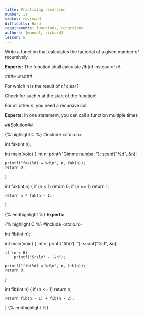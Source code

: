 ```yaml
---
title: Practising recursion
number: 11
status: reviewed
difficulty: Hard
requirements: functions, recursions
authors: [manuel, richard]
lesson: 5
---
```

Write a function that calculates the factorial of a given number *n!* recursively.

**Experts:** The function shall calculate *fib(n)* instead of *n!*.

###Hints###

For which n is the result of *n!* clear?

Check for such *n* at the start of the function!

For all other *n*, you need a recursive call.

**Experts:** In one statement, you can call a function multiple times

##Solution##

{% highlight C %}
#include <stdio.h>

int fak(int n);

int main(void) {
    int n;
    printf("Gimme numba: ");
    scanf("%d", &n);

    printf("fak(%d) = %d\n", n, fak(n));
    return 0;
}

int fak(int n) {
    if (n < 1)
        return 0;
    if (n == 1)
        return 1;

    return n * fak(n - 1);
}

{% endhighlight %}
**Experts:**


{% highlight C %}
#include <stdio.h>

int fib(int n);

int main(void) {
    int n;
    printf("fib(?): ");
    scanf("%d", &n);

    if (n < 0)
        printf("Srsly? -.-\n");

    printf("fib(%d) = %d\n", n, fib(n));
    return 0;
}

int fib(int n) {
    if (n <= 1)
        return n;

    return fib(n - 1) + fib(n - 2);
}
{% endhighlight %}
